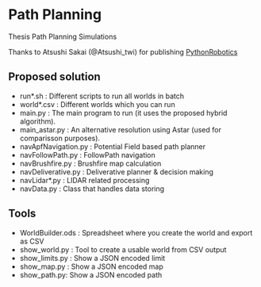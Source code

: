 # Path Planning

Thesis Path Planning Simulations

Thanks to Atsushi Sakai (@Atsushi_twi) for publishing [PythonRobotics](https://github.com/AtsushiSakai/PythonRobotics)

## Proposed solution

- run*.sh : Different scripts to run all worlds in batch
- world*.csv : Different worlds which you can run
- main.py : The main program to run (it uses the proposed hybrid algorithm).
- main_astar.py : An alternative resolution using Astar (used for comparisson purposes).
- navApfNavigation.py : Potential Field based path planner
- navFollowPath.py : FollowPath navigation
- navBrushfire.py : Brushfire map calculation
- navDeliverative.py : Deliverative planner & decision making
- navLidar*.py : LIDAR related processing
- navData.py : Class that handles data storing


## Tools

- WorldBuilder.ods : Spreadsheet where you create the world and export as CSV
- show_world.py : Tool to create a usable world from CSV output
- show_limits.py : Show a JSON encoded limit
- show_map.py : Show a JSON encoded map
- show_path.py: Show a JSON encoded path
